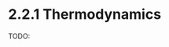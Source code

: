 # 2.2.1 Thermodynamics

TODO:

<!-- REFERENCES -->

[^stromgaard2017textbook]: Chapter 2 of Strømgaard, K., Krogsgaard-Larsen, P., Madsen, U. (2017). *Textbook of drug design and discovery*. CRC Press.
[^anslyn2006modern]: Chapters 4 of Anslyn, E. V., & Dougherty, D. A. (2006). *Modern physical organic chemistry*. University science books.
[^zuckerman2010statistical]: Chapter 9 of Zuckerman, D. M. (2010). *Statistical physics of biomolecules: An introduction*. CRC press.
